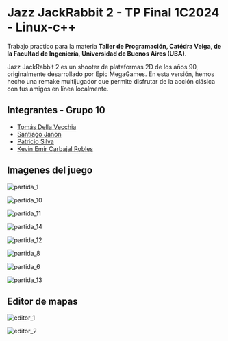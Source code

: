 # Jazz JackRabbit 2 - TP Final 1C2024 - Linux-c++

Trabajo practico para la materia **Taller de Programación, Catédra Veiga, de la Facultad de Ingeniería, Universidad de Buenos Aires (UBA)**.

Jazz JackRabbit 2 es un shooter de plataformas 2D de los años 90, originalmente desarrollado por Epic MegaGames. En esta versión, hemos hecho una remake multijugador que permite disfrutar de la acción clásica con tus amigos en línea localmente.

## Integrantes - Grupo 10

- [Tomás Della Vecchia ](https://github.com/tomdv18)
- [Santiago Janon](https://github.com/smsx42)
- [Patricio Silva](https://github.com/lTomaas)
- [Kevin Emir Carbajal Robles](https://github.com/4cea2)

## Imagenes del juego

![partida_1](documentacion/imagenes_documentacion/partida_1.png) 

![partida_10](documentacion/imagenes_documentacion/partida_10.png) 

![partida_11](documentacion/imagenes_documentacion/partida_11.png) 

![partida_14](documentacion/imagenes_documentacion/partida_14.png) 

![partida_12](documentacion/imagenes_documentacion/partida_12.png) 

![partida_8](documentacion/imagenes_documentacion/partida_8.png) 

![partida_6](documentacion/imagenes_documentacion/partida_6.png) 

![partida_13](documentacion/imagenes_documentacion/partida_13.png)

## Editor de mapas
![editor_1](documentacion/imagenes_documentacion/editor_1.png) 

![editor_2](documentacion/imagenes_documentacion/editor_2.png) 
